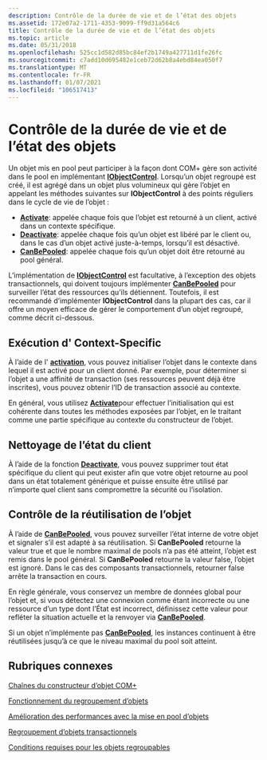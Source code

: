 ```yaml
---
description: Contrôle de la durée de vie et de l’état des objets
ms.assetid: 172e07a2-1711-4353-9099-ff9d31a564c6
title: Contrôle de la durée de vie et de l’état des objets
ms.topic: article
ms.date: 05/31/2018
ms.openlocfilehash: 525cc1d582d85bc84ef2b1749a427711d1fe26fc
ms.sourcegitcommit: c7add10d695482e1ceb72d62b8a4ebd84ea050f7
ms.translationtype: MT
ms.contentlocale: fr-FR
ms.lasthandoff: 01/07/2021
ms.locfileid: "106517413"
---
```

# <a name="controlling-object-lifetime-and-state"></a>Contrôle de la durée de vie et de l’état des objets

Un objet mis en pool peut participer à la façon dont COM+ gère son activité dans le pool en implémentant [**IObjectControl**](/windows/desktop/api/ComSvcs/nn-comsvcs-iobjectcontrol). Lorsqu’un objet regroupé est créé, il est agrégé dans un objet plus volumineux qui gère l’objet en appelant les méthodes suivantes sur **IObjectControl** à des points réguliers dans le cycle de vie de l’objet :

-   [**Activate**](/windows/desktop/api/ComSvcs/nf-comsvcs-iobjectcontrol-activate): appelée chaque fois que l’objet est retourné à un client, activé dans un contexte spécifique.
-   [**Deactivate**](/windows/desktop/api/ComSvcs/nf-comsvcs-iobjectcontrol-deactivate): appelée chaque fois qu’un objet est libéré par le client ou, dans le cas d’un objet activé juste-à-temps, lorsqu’il est désactivé.
-   [**CanBePooled**](/windows/desktop/api/ComSvcs/nf-comsvcs-iobjectcontrol-canbepooled): appelée chaque fois qu’un objet doit être retourné au pool général.

L’implémentation de [**IObjectControl**](/windows/desktop/api/ComSvcs/nn-comsvcs-iobjectcontrol) est facultative, à l’exception des objets transactionnels, qui doivent toujours implémenter [**CanBePooled**](/windows/desktop/api/ComSvcs/nf-comsvcs-iobjectcontrol-canbepooled) pour surveiller l’état des ressources qu’ils détiennent. Toutefois, il est recommandé d’implémenter **IObjectControl** dans la plupart des cas, car il offre un moyen efficace de gérer le comportement d’un objet regroupé, comme décrit ci-dessous.

## <a name="performing-context-specific-initialization"></a>Exécution d' Context-Specific

À l’aide de l' [**activation**](/windows/desktop/api/ComSvcs/nf-comsvcs-iobjectcontrol-activate), vous pouvez initialiser l’objet dans le contexte dans lequel il est activé pour un client donné. Par exemple, pour déterminer si l’objet a une affinité de transaction (ses ressources peuvent déjà être inscrites), vous pouvez obtenir l’ID de transaction associé au contexte.

En général, vous utilisez [**Activate**](/windows/desktop/api/ComSvcs/nf-comsvcs-iobjectcontrol-activate)pour effectuer l’initialisation qui est cohérente dans toutes les méthodes exposées par l’objet, en le traitant comme une partie spécifique au contexte du constructeur de l’objet.

## <a name="cleaning-up-any-client-state"></a>Nettoyage de l’état du client

À l’aide de la fonction [**Deactivate**](/windows/desktop/api/ComSvcs/nf-comsvcs-iobjectcontrol-deactivate), vous pouvez supprimer tout état spécifique du client qui peut exister afin que votre objet retourne au pool dans un état totalement générique et puisse ensuite être utilisé par n’importe quel client sans compromettre la sécurité ou l’isolation.

## <a name="controlling-reuse-of-the-object"></a>Contrôle de la réutilisation de l’objet

À l’aide de [**CanBePooled**](/windows/desktop/api/ComSvcs/nf-comsvcs-iobjectcontrol-canbepooled), vous pouvez surveiller l’état interne de votre objet et signaler s’il est adapté à sa réutilisation. Si **CanBePooled** retourne la valeur true et que le nombre maximal de pools n’a pas été atteint, l’objet est remis dans le pool général. Si **CanBePooled** retourne la valeur false, l’objet est ignoré. Dans le cas des composants transactionnels, retourner false arrête la transaction en cours.

En règle générale, vous conservez un membre de données global pour l’objet et, si vous détectez une connexion comme étant incorrecte ou une ressource d’un type dont l’État est incorrect, définissez cette valeur pour refléter la situation actuelle et la renvoyer via [**CanBePooled**](/windows/desktop/api/ComSvcs/nf-comsvcs-iobjectcontrol-canbepooled).

Si un objet n’implémente pas [**CanBePooled**](/windows/desktop/api/ComSvcs/nf-comsvcs-iobjectcontrol-canbepooled), les instances continuent à être réutilisées jusqu’à ce que le niveau maximal du pool soit atteint.

## <a name="related-topics"></a>Rubriques connexes

<dl> <dt>

[Chaînes du constructeur d’objet COM+](com--object-constructor-strings.md)
</dt> <dt>

[Fonctionnement du regroupement d’objets](how-object-pooling-works.md)
</dt> <dt>

[Amélioration des performances avec la mise en pool d’objets](improving-performance-with-object-pooling.md)
</dt> <dt>

[Regroupement d’objets transactionnels](pooling-transactional-objects.md)
</dt> <dt>

[Conditions requises pour les objets regroupables](requirements-for-poolable-objects.md)
</dt> </dl>

 

 



